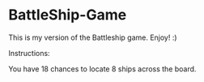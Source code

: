 # BattleShip-Game
This is my version of the Battleship game. Enjoy! :)

Instructions:

You have 18 chances to locate 8 ships across the board.

